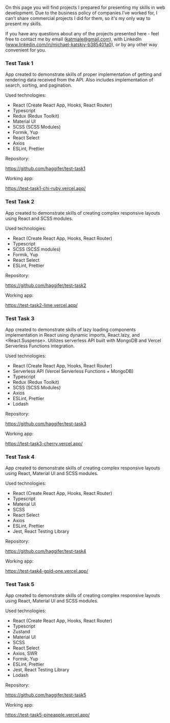 On this page you will find projects I prepared for presenting my skills in web development. Due to the business policy of companies I've worked for, I can't share commercial projects I did for them, so it's my only way to present my skills.

If you have any questions about any of the projects presented here - feel free to contact me by email (katmiale@gmail.com), with LinkedIn (www.linkedin.com/in/michael-katskiy-b385401a0), or by any other way convenient for you.

### Test Task 1

App created to demonstrate skills of proper implementation of getting and rendering data received from the API. Also
includes implementation of search, sorting, and pagination.

Used technologies:
- React (Create React App, Hooks, React Router)
- Typescript
- Redux (Redux Toolkit)
- Material UI
- SCSS (SCSS Modules)
- Formik, Yup
- React Select
- Axios
- ESLint, Prettier

Repository:

https://github.com/haggifer/test-task1

Working app:

https://test-task1-chi-ruby.vercel.app/

### Test Task 2

App created to demonstrate skills of creating complex responsive layouts using React and SCSS modules.

Used technologies:
- React (Create React App, Hooks, React Router)
- Typescript
- SCSS (SCSS modules)
- Formik, Yup
- React Select
- ESLint, Prettier

Repository:

https://github.com/haggifer/test-task2

Working app:

https://test-task2-lime.vercel.app/

### Test Task 3

App created to demonstrate skills of lazy loading components implementation in React using dynamic imports, React.lazy, and <React.Suspense>. Utilizes serverless API built with MongoDB and Vercel Serverless Functions integration.

Used technologies:
- React (Create React App, Hooks, React Router)
- Serverless API (Vercel Serverless Functions + MongoDB)
- Typescript
- Redux (Redux Toolkit)
- SCSS (SCSS Modules)
- Axios
- ESLint, Prettier
- Lodash

Repository:

https://github.com/haggifer/test-task3

Working app:

https://test-task3-cherry.vercel.app/

### Test Task 4

App created to demonstrate skills of creating complex responsive layouts using React, Material UI and SCSS modules.

Used technologies:
- React (Create React App, Hooks, React Router)
- Typescript
- Material UI
- SCSS
- React Select
- Axios
- ESLint, Prettier
- Jest, React Testing Library

Repository:

https://github.com/haggifer/test-task4

Working app:

https://test-task4-gold-one.vercel.app/

### Test Task 5

App created to demonstrate skills of creating complex responsive layouts using React, Material UI and SCSS modules.

Used technologies:
- React (Create React App, Hooks, React Router)
- Typescript
- Zustand
- Material UI
- SCSS
- React Select
- Axios, SWR
- Formik, Yup
- ESLint, Prettier
- Jest, React Testing Library
- Lodash

Repository:

https://github.com/haggifer/test-task5

Working app:

https://test-task5-pineapple.vercel.app/